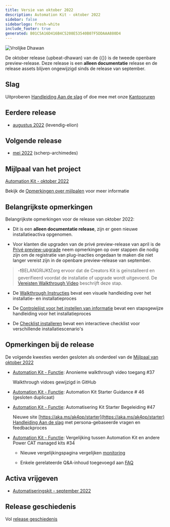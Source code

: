 ```yaml
---
title: Versie van oktober 2022
description: Automation Kit - oktober 2022
sidebar: false
sidebarlogo: fresh-white
include_footer: true
generated: B01C5A16D416B4C5208E53540B07F5DDAAA880D4
---
```


![Vrolijke Dhawan](/images/upbeat-dhawan.png)

De oktober release (upbeat-dhawan) van de {{<product-name>}} is de tweede openbare preview-release. Deze release is een **alleen documentatie** release en de release assets blijven ongewijzigd sinds de release van september.

## Slag

Uitproberen [Handleiding Aan de slag](/nl/get-started) of doe mee met onze [Kantooruren](/nl/office-hours)

## Eerdere release

- [augustus 2022](/nl/releases/september-2022) (levendig-elion)

## Volgende release

- [mei 2022](/nl/releases/november-2022) (scherp-archimedes)

## Mijlpaal van het project

[Automation Kit - oktober 2022](https://github.com/orgs/microsoft/projects/486/views/3)

Bekijk de [Opmerkingen over mijlpalen](/nl/releases/milestones) voor meer informatie

## Belangrijkste opmerkingen

Belangrijkste opmerkingen voor de release van oktober 2022:

- Dit is een **alleen documentatie release**, zijn er geen nieuwe installatieactiva opgenomen.

- Voor klanten die upgraden van de privé preview-release van april is de [Privé preview-upgrade](https://github.com/microsoft/powercat-automation-kit/blob/main/docs/private-preview-upgrade.md) neem opmerkingen op over stappen die nodig zijn om de registratie van plug-inacties ongedaan te maken die niet langer vereist zijn in de openbare preview-release van september.

> -❗BELANGRIJK❗Zorg ervoor dat de Creators Kit is geïnstalleerd en geverifieerd voordat de installatie of upgrade wordt uitgevoerd. De [Vereisten Walkthrough Video](https://github.com/microsoft/powercat-automation-kit/blob/main/docs/walkthrough.md) beschrijft deze stap.

- De [Walkthrough Instructies](https://github.com/microsoft/powercat-automation-kit/blob/main/docs/walkthrough.md) bevat een visuele handleiding over het installatie- en installatieproces

- De [Controlelijst voor het instellen van informatie](https://learn.microsoft.com/power-automate/guidance/automation-kit/setup/setup-checklist) bevat een stapsgewijze handleiding voor het installatieproces

- De [Checklist installeren](/nl/get-started/install-checklist) bevat een interactieve checklist voor verschillende installatiescenario's

## Opmerkingen bij de release

De volgende kwesties werden gesloten als onderdeel van de [Mijlpaal van oktober 2022](https://github.com/orgs/microsoft/projects/486/views/3)

- [Automation Kit - Functie](https://github.com/microsoft/powercat-automation-kit/issues/37): Anonieme walkthrough video toegang #37

  Walkthrough vidoes gewijzigd in GitHub

- [Automation Kit - Functie](https://github.com/microsoft/powercat-automation-kit/issues/46): Automation Kit Starter Guidance # 46 (gesloten duplicaat)

- [Automation Kit - Functie](https://github.com/microsoft/powercat-automation-kit/issues/47): Automatisering Kit Starter Begeleiding #47

  Nieuwe site [https://aka.ms/ak4pp/starter](https://aka.ms/ak4pp/starter)
  [Handleiding Aan de slag](https://microsoft.github.io/powercat-automation-kit/get-started/) met persona-gebaseerde vragen en feedbackproces

- [Automation Kit - Functie](https://github.com/microsoft/powercat-automation-kit/issues/34): Vergelijking tussen Automation Kit en andere Power CAT managed kits #34

  - Nieuwe vergelijkingspagina vergelijken [monitoring](https://microsoft.github.io/powercat-automation-kit/monitoring-compare/)
  
  - Enkele gerelateerde Q&A-inhoud toegevoegd aan [FAQ](https://microsoft.github.io/powercat-automation-kit/frequently-asked-questions/)

## Activa vrijgeven

- [Automatiseringskit - september 2022](https://github.com/microsoft/powercat-automation-kit/releases/tag/AutomationKit-September2022)

## Release geschiedenis

Vol [release geschiedenis](/nl/releases)
